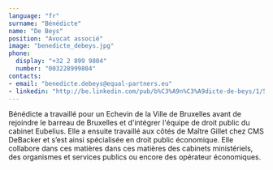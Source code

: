 ```yaml
---
language: "fr"
surname: "Bénédicte"
name: "De Beys"
position: "Avocat associé"
image: "benedicte_debeys.jpg"
phone:
  display: "+32 2 899 9804"
  number: "003228999804"
contacts:
- email: "benedicte.debeys@equal-partners.eu"
- linkedin: "http://be.linkedin.com/pub/b%C3%A9n%C3%A9dicte-de-beys/1/579/815/en"
---
```

Bénédicte a travaillé pour un Echevin de la Ville de Bruxelles avant de rejoindre le barreau de Bruxelles et d'intégrer l'équipe de droit public du cabinet Eubelius. Elle a ensuite travaillé aux côtés de Maître Gillet chez CMS DeBacker et s’est ainsi spécialisée en droit public économique. Elle collabore dans ces matières dans ces matières des cabinets ministériels, des organismes et services publics ou encore des opérateur économiques.